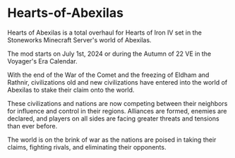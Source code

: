 # Hearts-of-Abexilas
Hearts of Abexilas is a total overhaul for Hearts of Iron IV set in the Stoneworks Minecraft Server's world of Abexilas.

The mod starts on July 1st, 2024 or during the Autumn of 22 VE in the Voyager's Era Calendar.

With the end of the War of the Comet and the freezing of Eldham and Rathnir, civilizations old and new civilizations have entered into the world of Abexilas to stake their claim onto the world.

These civilizations and nations  are now competing between their neighbors for influence and control in their regions. Alliances are formed, enemies are declared, and players on all sides are facing greater threats and tensions than ever before.

The world is on the brink of war as the nations are poised in taking their claims, fighting rivals, and eliminating their opponents.